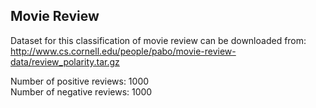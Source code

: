 ## Movie Review
Dataset for this classification of movie review can be downloaded from:<br/>
http://www.cs.cornell.edu/people/pabo/movie-review-data/review_polarity.tar.gz

Number of positive reviews: 1000 <br/>
Number of negative reviews: 1000 
